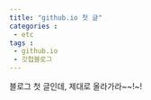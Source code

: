 ```yaml
---
title: "github.io 첫 글"
categories :	
 - etc
tags : 
 - github.io
 - 깃헙블로그
---
```


블로그 첫 글인데, 제대로 올라가라~~!~!

